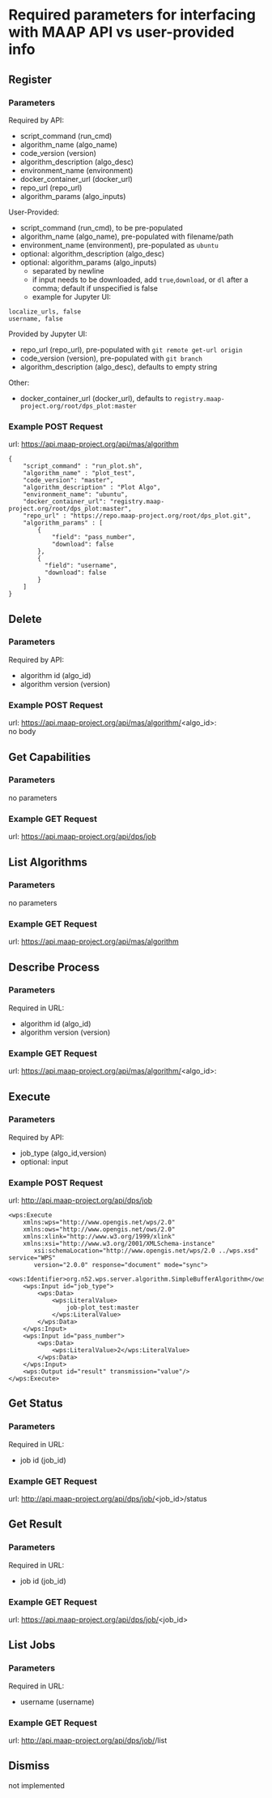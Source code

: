 # Required parameters for interfacing with MAAP API vs user-provided info
## Register
### Parameters
Required by API:
- script_command (run_cmd)
- algorithm_name (algo_name)
- code_version (version)
- algorithm_description (algo_desc)
- environment_name (environment)
- docker_container_url (docker_url)
- repo_url (repo_url)
- algorithm_params (algo_inputs)

User-Provided:
- script_command (run_cmd), to be pre-populated
- algorithm_name (algo_name), pre-populated with filename/path
- environment_name (environment), pre-populated as `ubuntu`
- optional: algorithm_description (algo_desc)
- optional: algorithm_params (algo_inputs)
	- separated by newline
	- if input needs to be downloaded, add `true`,`download`, or `dl` after a comma; default if unspecified is false
	- example for Jupyter UI: 
```
localize_urls, false
username, false
```

Provided by Jupyter UI:
- repo_url (repo_url), pre-populated with `git remote get-url origin`
- code_version (version), pre-populated with `git branch`
- algorithm_description (algo_desc), defaults to empty string


Other:
- docker_container_url (docker_url), defaults to `registry.maap-project.org/root/dps_plot:master`

### Example POST Request
url: https://api.maap-project.org/api/mas/algorithm

```
{
	"script_command" : "run_plot.sh",
	"algorithm_name" : "plot_test",
	"code_version": "master",
	"algorithm_description" : "Plot Algo",
	"environment_name": "ubuntu",
	"docker_container_url": "registry.maap-project.org/root/dps_plot:master",
	"repo_url" : "https://repo.maap-project.org/root/dps_plot.git",
	"algorithm_params" : [
		{
			"field": "pass_number",
			"download": false
		},
		{
	      "field": "username",
	      "download": false
	    }
	]
}
```

## Delete
### Parameters
Required by API:
- algorithm id (algo_id)
- algorithm version (version)

### Example POST Request
url: https://api.maap-project.org/api/mas/algorithm/<algo_id>:<version>
<br>
no body

## Get Capabilities
### Parameters
no parameters

### Example GET Request
url: https://api.maap-project.org/api/dps/job

## List Algorithms
### Parameters
no parameters

### Example GET Request
url: https://api.maap-project.org/api/mas/algorithm

## Describe Process
### Parameters
Required in URL:
- algorithm id (algo_id)
- algorithm version (version)

### Example GET Request
url: https://api.maap-project.org/api/mas/algorithm/<algo_id>:<version>

## Execute
### Parameters
Required by API:
- job_type (algo_id,version)
- optional: input

### Example POST Request
url: http://api.maap-project.org/api/dps/job
<br>
```
<wps:Execute
	xmlns:wps="http://www.opengis.net/wps/2.0"
	xmlns:ows="http://www.opengis.net/ows/2.0"
	xmlns:xlink="http://www.w3.org/1999/xlink"
	xmlns:xsi="http://www.w3.org/2001/XMLSchema-instance"
       xsi:schemaLocation="http://www.opengis.net/wps/2.0 ../wps.xsd" service="WPS"
       version="2.0.0" response="document" mode="sync">
	<ows:Identifier>org.n52.wps.server.algorithm.SimpleBufferAlgorithm</ows:Identifier>
	<wps:Input id="job_type">
		<wps:Data>
			<wps:LiteralValue>
	            job-plot_test:master
	        </wps:LiteralValue>
		</wps:Data>
	</wps:Input>
	<wps:Input id="pass_number">
		<wps:Data>
			<wps:LiteralValue>2</wps:LiteralValue>
		</wps:Data>
	</wps:Input>
	<wps:Output id="result" transmission="value"/>
</wps:Execute>
```

## Get Status
### Parameters
Required in URL:
- job id (job_id)

### Example GET Request
url: http://api.maap-project.org/api/dps/job/<job_id>/status

## Get Result
### Parameters
Required in URL:
- job id (job_id)

### Example GET Request
url: https://api.maap-project.org/api/dps/job/<job_id>

## List Jobs
### Parameters
Required in URL:
- username (username)

### Example GET Request
url: http://api.maap-project.org/api/dps/job/<username>/list

## Dismiss
not implemented
